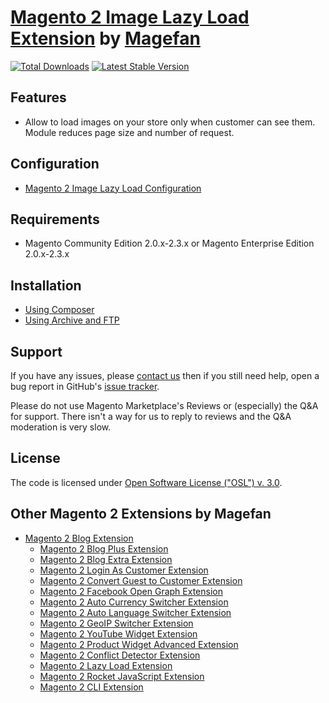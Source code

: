 #  [Magento 2 Image Lazy Load Extension](https://magefan.com/magento-2-image-lazy-load-extension) by [Magefan](https://magefan.com/) 


[![Total Downloads](https://poser.pugx.org/magefan/module-lazyload/downloads)](https://packagist.org/packages/magefan/module-lazyload)
[![Latest Stable Version](https://poser.pugx.org/magefan/module-lazyload/v/stable)](https://packagist.org/packages/magefan/module-lazyload)

## Features
  * Allow to load images on your store only when customer can see them. Module reduces page size and number of request.

## Configuration
  * [Magento 2 Image Lazy Load Configuration](https://magefan.com/blog/configure-image-lazy-load-in-magento-2)

## Requirements
  * Magento Community Edition 2.0.x-2.3.x or Magento Enterprise Edition 2.0.x-2.3.x

## Installation
* [Using Composer](https://magefan.com/blog/magento-2-image-lazy-load-extension-installation#composer)
* [Using Archive and FTP](https://magefan.com/blog/magento-2-image-lazy-load-extension-installation#ftp)



## Support
If you have any issues, please [contact us](mailto:support@magefan.com)
then if you still need help, open a bug report in GitHub's
[issue tracker](https://github.com/magefan/module-lazyload/issues).

Please do not use Magento Marketplace's Reviews or (especially) the Q&A for support.
There isn't a way for us to reply to reviews and the Q&A moderation is very slow.

## License
The code is licensed under [Open Software License ("OSL") v. 3.0](http://opensource.org/licenses/osl-3.0.php).

## Other Magento 2 Extensions by Magefan
* [Magento 2 Blog Extension](https://magefan.com/magento2-blog-extension)
  * [Magento 2 Blog Plus Extension](https://magefan.com/magento2-blog-extension/pricing)
  * [Magento 2 Blog Extra Extension](https://magefan.com/magento2-blog-extension/pricing)
  * [Magento 2 Login As Customer Extension](https://magefan.com/login-as-customer-magento-2-extension)
  * [Magento 2 Convert Guest to Customer Extension](https://magefan.com/magento2-convert-guest-to-customer)
  * [Magento 2 Facebook Open Graph Extension](https://magefan.com/magento-2-open-graph-extension-og-tags)
  * [Magento 2 Auto Currency Switcher Extension](https://magefan.com/magento-2-currency-switcher-auto-currency-by-country)
  * [Magento 2 Auto Language Switcher Extension](https://magefan.com/magento-2-auto-language-switcher)
  * [Magento 2 GeoIP Switcher Extension](https://magefan.com/magento-2-geoip-switcher-extension)
  * [Magento 2 YouTube Widget Extension](https://magefan.com/magento2-youtube-extension)
  * [Magento 2 Product Widget Advanced Extension](https://magefan.com/magento-2-product-widget)
  * [Magento 2 Conflict Detector Extension](https://magefan.com/magento2-conflict-detector)
  * [Magento 2 Lazy Load Extension](https://magefan.com/magento-2-image-lazy-load-extension)
  * [Magento 2 Rocket JavaScript Extension](https://magefan.com/rocket-javascript-deferred-javascript)
  * [Magento 2 CLI Extension](https://magefan.com/magento2-cli-extension)
